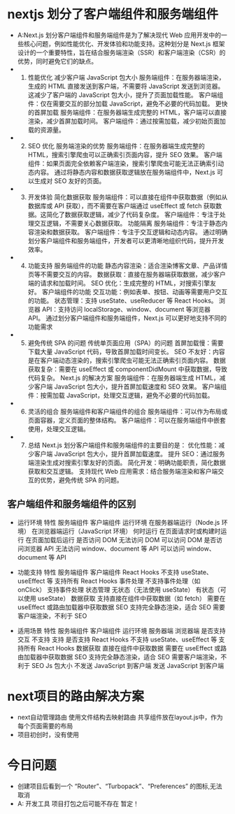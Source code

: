 # nextjs 划分了客户端组件和服务端组件

- A:Next.js 划分客户端组件和服务端组件是为了解决现代 Web 应用开发中的一些核心问题，例如性能优化、开发体验和功能支持。这种划分是 Next.js 框架设计的一个重要特性，旨在结合服务端渲染（SSR）和客户端渲染（CSR）的优势，同时避免它们的缺点。
- 1. 性能优化
     减少客户端 JavaScript 包大小
     服务端组件：在服务器端渲染，生成的 HTML 直接发送到客户端，不需要将 JavaScript 发送到浏览器。这减少了客户端的 JavaScript 包大小，提升了页面加载性能。
     客户端组件：仅在需要交互的部分加载 JavaScript，避免不必要的代码加载。
     更快的首屏加载
     服务端组件：在服务器端生成完整的 HTML，客户端可以直接渲染，减少首屏加载时间。
     客户端组件：通过按需加载，减少初始页面加载的资源量。
- 2. SEO 优化
     服务端渲染的优势
     服务端组件：在服务器端生成完整的 HTML，搜索引擎爬虫可以正确索引页面内容，提升 SEO 效果。
     客户端组件：如果页面完全依赖客户端渲染，搜索引擎爬虫可能无法正确索引动态内容。
     通过将静态内容和数据获取逻辑放在服务端组件中，Next.js 可以生成对 SEO 友好的页面。
- 3. 开发体验
     简化数据获取
     服务端组件：可以直接在组件中获取数据（例如从数据库或 API 获取），而不需要在客户端通过 useEffect 或 fetch 获取数据。这简化了数据获取逻辑，减少了代码复杂度。
     客户端组件：专注于处理交互逻辑，不需要关心数据获取。
     功能隔离
     服务端组件：专注于静态内容渲染和数据获取。
     客户端组件：专注于交互逻辑和动态内容。
     通过明确划分客户端组件和服务端组件，开发者可以更清晰地组织代码，提升开发效率。
- 4. 功能支持
     服务端组件的功能
     静态内容渲染：适合渲染博客文章、产品详情页等不需要交互的内容。
     数据获取：直接在服务器端获取数据，减少客户端的请求和加载时间。
     SEO 优化：生成完整的 HTML，对搜索引擎友好。
     客户端组件的功能
     交互功能：例如表单、按钮、动画等需要用户交互的功能。
     状态管理：支持 useState、useReducer 等 React Hooks。
     浏览器 API：支持访问 localStorage、window、document 等浏览器 API。
     通过划分客户端组件和服务端组件，Next.js 可以更好地支持不同的功能需求
- 5. 避免传统 SPA 的问题
     传统单页面应用（SPA）的问题
     首屏加载慢：需要下载大量 JavaScript 代码，导致首屏加载时间变长。
     SEO 不友好：内容是在客户端动态渲染的，搜索引擎爬虫可能无法正确索引页面内容。
     数据获取复杂：需要在 useEffect 或 componentDidMount 中获取数据，导致代码复杂。
     Next.js 的解决方案
     服务端组件：在服务器端生成 HTML，减少客户端 JavaScript 包大小，提升首屏加载速度和 SEO 效果。
     客户端组件：按需加载 JavaScript，处理交互逻辑，避免不必要的代码加载。
- 6. 灵活的组合
     服务端组件和客户端组件的组合
     服务端组件：可以作为布局或页面容器，定义页面的整体结构。
     客户端组件：可以在服务端组件中嵌套使用，处理交互逻辑。
- 7. 总结
     Next.js 划分客户端组件和服务端组件的主要目的是：
     优化性能：减少客户端 JavaScript 包大小，提升首屏加载速度。
     提升 SEO：通过服务端渲染生成对搜索引擎友好的页面。
     简化开发：明确功能职责，简化数据获取和交互逻辑。
     支持现代 Web 应用需求：结合服务端渲染和客户端交互的优势，避免传统 SPA 的问题。

##  客户端组件和服务端组件的区别
- 运行环境
特性	            服务端组件	                         客户端组件
运行环境	        在服务器端运行（Node.js 环境）	            在浏览器端运行（JavaScript 环境）
何时运行	        在页面请求时或构建时运行	                在页面加载后运行
是否访问 DOM	    无法访问 DOM	                           可以访问 DOM
是否访问浏览器 API	 无法访问 window、document 等 API	        可以访问 window、document 等 API

- 功能支持
特性	            服务端组件	                               客户端组件
React Hooks	         不支持 useState、useEffect 等	            支持所有 React Hooks
事件处理	        不支持事件处理（如 onClick）	              支持事件处理
状态管理	        无状态（无法使用 useState）	                  有状态（可以使用 useState）
数据获取	        支持直接在组件中获取数据（如 fetch）	       需要在 useEffect 或路由加载器中获取数据
SEO	                支持完全静态渲染，适合 SEO	                  需要客户端渲染，不利于 SEO

- 适用场景
特性	         服务端组件                                 	客户端组件
运行环境	     服务器端	                                      浏览器端
是否支持交互	 不支持	                                          支持
是否支持         React Hooks	不支持 useState、useEffect 等	  支持所有 React Hooks
数据获取	     直接在组件中获取数据	                           需要在 useEffect 或路由加载器中获取数据
SEO	            支持完全静态渲染，适合 SEO	                       需要客户端渲染，不利于 SEO
Js 包大小	    不发送 JavaScript 到客户端	                       发送 JavaScript 到客户端



# next项目的路由解决方案
- next自动管理路由 使用文件结构去映射路由  共享组件放在layout.js中，作为每个页面需要的布局
- 项目初创时，没有使用
#  今日问题
- 创建项目后看到一个 “Router”、“Turbopack”、“Preferences” 的图标,无法取消
- A: 开发工具 项目打包之后可能不存在  暂定！